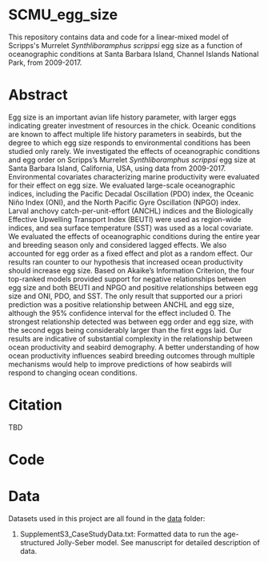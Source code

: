# SCMU_egg_size
This repository contains data and code for a linear-mixed model of Scripps's Murrelet *Synthliboramphus scrippsi* egg size as a function of oceanographic conditions at Santa Barbara Island, Channel Islands National Park, from 2009-2017. 

# Abstract
Egg size is an important avian life history parameter, with larger eggs indicating greater investment of resources in the chick. Oceanic conditions are known to affect multiple life history parameters in seabirds, but the degree to which egg size responds to environmental conditions has been studied only rarely. We investigated the effects of oceanographic conditions and egg order on Scripps’s Murrelet *Synthliboramphus scrippsi* egg size at Santa Barbara Island, California, USA, using data from 2009-2017. Environmental covariates characterizing marine productivity were evaluated for their effect on egg size. We evaluated large-scale oceanographic indices, including the Pacific Decadal Oscillation (PDO) index, the Oceanic Niño Index (ONI), and the North Pacific Gyre Oscillation (NPGO) index. Larval anchovy catch-per-unit-effort (ANCHL) indices and the Biologically Effective Upwelling Transport Index (BEUTI) were used as region-wide indices, and sea surface temperature (SST) was used as a local covariate. We evaluated the effects of oceanographic conditions during the entire year and breeding season only and considered lagged effects. We also accounted for egg order as a fixed effect and plot as a random effect. Our results ran counter to our hypothesis that increased ocean productivity should increase egg size. Based on Akaike’s Information Criterion, the four top-ranked models provided support for negative relationships between egg size and both BEUTI and NPGO and positive relationships between egg size and ONI, PDO, and SST. The only result that supported our a priori prediction was a positive relationship between ANCHL and egg size, although the 95% confidence interval for the effect included 0. The strongest relationship detected was between egg order and egg size, with the second eggs being considerably larger than the first eggs laid. Our results are indicative of substantial complexity in the relationship between ocean productivity and seabird demography. A better understanding of how ocean productivity influences seabird breeding outcomes through multiple mechanisms would help to improve predictions of how seabirds will respond to changing ocean conditions. 

# Citation
TBD

# Code

# Data
Datasets used in this project are all found in the [data](data) folder:

1. SupplementS3_CaseStudyData.txt: Formatted data to run the age-structured Jolly-Seber model. See manuscript for detailed description of data.
